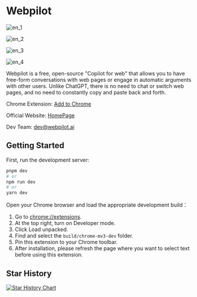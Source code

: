 # Webpilot

![en_1](https://github.com/webpilot-ai/Webpilot/assets/6043666/03248355-bf09-4477-ba79-33fc0dba799c)

![en_2](https://github.com/webpilot-ai/Webpilot/assets/6043666/2b15641a-6060-4e52-8962-a4bc2e5983b8)

![en_3](https://github.com/webpilot-ai/Webpilot/assets/6043666/29d43c63-c295-473a-a857-6960971f86e8)

![en_4](https://github.com/webpilot-ai/Webpilot/assets/6043666/d1df490c-f7f5-4d0d-895f-8dcbdba59955)

Webpilot is a free, open-source "Copilot for web" that allows you to have free-form conversations with web pages or engage in automatic arguments with other users. Unlike ChatGPT, there is no need to chat or switch web pages, and no need to constantly copy and paste back and forth. 

Chrome Extension: [Add to Chrome](https://chrome.google.com/webstore/detail/Webpilot/biaggnjibplcfekllonekbonhfgchopo?utm_source=link&amp;utm_medium=git&amp)

Official Website: [HomePage](https://www.Webpilot.ai/)

Dev Team: dev@webpilot.ai


## Getting Started

First, run the development server:

```bash
pnpm dev
# or
npm run dev
# or
yarn dev
```

Open your Chrome browser and load the appropriate development build：

1. Go to [chrome://extensions](chrome://extensions).
2. At the top right, turn on Developer mode.
3. Click Load unpacked.
4. Find and select the `build/chrome-mv3-dev` folder.
5. Pin this extension to your Chrome toolbar.
6. After installation, please refresh the page where you want to select text before using this extension.


## Star History

[![Star History Chart](https://api.star-history.com/svg?repos=webpilot-ai/Webpilot&type=Date)](https://star-history.com/#webpilot-ai/Webpilot&Date)
